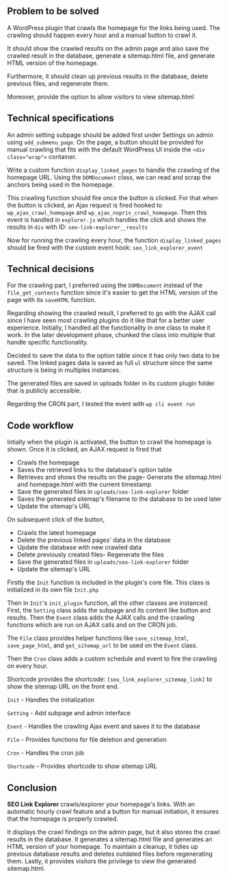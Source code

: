 ## Problem to be solved
A WordPress plugin that crawls the homepage for the links being used. The crawling should happen every hour and a manual button to crawl it.

It should show the crawled results on the admin page and also save the crawled result in the database, generate a sitemap.html file, and generate HTML version of the homepage. 

Furthermore, it should clean up previous results in the database, delete previous files, and regenerate them.

Moreover, provide the option to allow visitors to view sitemap.html

## Technical specifications
An admin setting subpage should be added first under Settings on admin using `add_submenu_page`. On the page, a button should be provided for manual crawling that fits with the default WordPress UI inside the `<div class="wrap">` container.

Write a custom function `display_linked_pages` to handle the crawling of the homepage URL. Using the `DOMDocument` class, we can read and scrap the anchors being used in the homepage.

This crawling function should fire once the button is clicked. For that when the button is clicked, an Ajax request is fired hooked to `wp_ajax_crawl_homepage` and `wp_ajax_nopriv_crawl_homepage`. Then this event is handled in `explorer.js` which handles the click and shows the results in `div` with ID: `seo-link-explorer__results`

Now for running the crawling every hour, the function `display_linked_pages` should be fired with the custom event hook: `seo_link_explorer_event`

## Technical decisions
For the crawling part, I preferred using the `DOMDocument` instead of the `file_get_contents` function since it's easier to get the HTML version of the page with its `saveHTML` function.

Regarding showing the crawled result, I preferred to go with the AJAX call since I have seen most crawling plugins do it like that for a better user experience.
Initially, I handled all the functionality in one class to make it work. In the later development phase, chunked the class into multiple that handle specific functionality.

Decided to save the data to the option table since it has only two data to be saved. The linked pages data is saved as full `ul` structure since the same structure is being in multiples instances.

The generated files are saved in uploads folder in its custom plugin folder that is publicly accessible.

Regarding the CRON part, I tested the event with `wp cli event run`

## Code workflow
Intially when the plugin is activated, the button to crawl the homepage is shown. Once it is clicked, an AJAX request is fired that
- Crawls the homepage
- Saves the retrieved links to the database's option table
- Retrieves and shows the results on the page- Generate the sitemap.html and homepage.html with the current timestamp
- Save the generated files in `uploads/seo-link-explorer` folder
- Saves the generated sitemap's filename to the database to be used later
- Update the sitemap's URL

On subsequent click of the button,
- Crawls the latest homepage
- Delete the previous linked pages' data in the database
- Update the database with new crawled data
- Delete previously created files- Regenerate the files
- Save the generated files in `uploads/seo-link-explorer` folder
- Update the sitemap's URL

Firstly the `Init` function is included in the plugin's core file. This class is initialized in its own file `Init.php`

Then in `Init`'s `init_plugin` function, all the other classes are instanced.
First, the `Setting` class adds the subpage and its content like button and results.
Then the `Event` class adds the AJAX calls and the crawling functions which are run on AJAX calls and on the CRON job.

The `File` class provides helper functions like `save_sitemap_html`, `save_page_html`, and `get_sitemap_url` to be used on the `Event` class.

Then the `Cron` class adds a custom schedule and event to fire the crawling on every hour.

Shortcode provides the shortcode: `[seo_link_explorer_sitemap_link]` to show the sitemap URL on the front end.

`Init` - Handles the initialization

`Setting` - Add subpage and admin interface

`Event` - Handles the crawling Ajax event and saves it to the database

`File` - Provides functions for file deletion and generation

`Cron` - Handles the cron job

`Shortcode` - Provides shortcode to show sitemap URL

## Conclusion
**SEO Link Explorer** crawls/explorer your homepage's links. With an automatic hourly crawl feature and a button for manual initiation, it ensures that the homepage is properly crawled.

It displays the crawl findings on the admin page, but it also stores the crawl results in the database. It generates a sitemap.html file and generates an HTML version of your homepage. To maintain a cleanup, it tidies up previous database results and deletes outdated files before regenerating them. Lastly, it provides visitors the privilege to view the generated sitemap.html.


